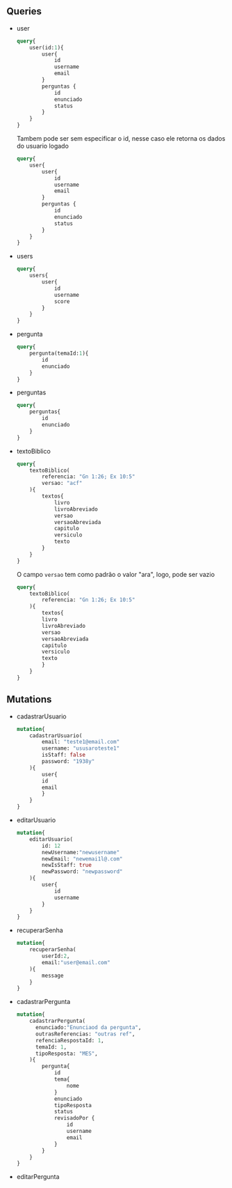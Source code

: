 ## Queries
- user 
    ```graphql
    query{
        user(id:1){
            user{
                id
                username
                email
            }
            perguntas {
                id
                enunciado
                status
            }
        }
    }
    ```
    Tambem pode ser sem especificar o id, nesse caso ele retorna os dados do usuario logado
    ```graphql
    query{
        user{
            user{
                id
                username
                email
            }
            perguntas {
                id
                enunciado
                status
            }
        }
    }
    ```

- users
    ```graphql
    query{
        users{
            user{
                id
                username
                score
            }
        }
    }
    ```

- pergunta
    ```graphql
    query{
        pergunta(temaId:1){
            id
            enunciado
        }
    }
    ```

- perguntas
    ```graphql
    query{
        perguntas{
            id
            enunciado
        }
    }
    ```

- textoBiblico
    ```graphql
    query{
        textoBiblico(
            referencia: "Gn 1:26; Ex 10:5"
            versao: "acf"
        ){
            textos{
                livro
                livroAbreviado
                versao
                versaoAbreviada
                capitulo
                versiculo
                texto
            }
        }
    }
    ```
    O campo `versao` tem como padrão o valor "ara", logo, pode ser vazio
    ```graphql
    query{
        textoBiblico(
            referencia: "Gn 1:26; Ex 10:5"
        ){
            textos{
            livro
            livroAbreviado
            versao
            versaoAbreviada
            capitulo
            versiculo
            texto
            }
        }
    }
    ```


## Mutations
- cadastrarUsuario
    ```graphql
    mutation{
        cadastrarUsuario(
            email: "teste1@email.com"
            username: "ususaroteste1"
            isStaff: false
            password: "1938y"
        ){
            user{
            id
            email
            }
        }	
    }
    ```

- editarUsuario
    ```graphql
    mutation{
        editarUsuario(
            id: 12
            newUsername:"newusername"
            newEmail: "newemai1l@.com"
            newIsStaff: true
            newPassword: "newpassword"
        ){
            user{
                id
                username
            }
        }
    }
    ```

- recuperarSenha
    ```graphql
    mutation{
        recuperarSenha(
            userId:2, 
            email:"user@email.com"
        ){
            message
        }
    }
    ```

- cadastrarPergunta
    ```graphql
    mutation{
        cadastrarPergunta(
          enunciado:"Enunciaod da pergunta",
          outrasReferencias: "outras ref",
          refenciaRespostaId: 1,
          temaId: 1,
          tipoResposta: "MES",
        ){
            pergunta{
                id
                tema{
                    nome
                }
                enunciado
                tipoResposta
                status
                revisadoPor {
                    id
                    username
                    email
                }
            }
        }
    }
    ```

- editarPergunta
    ```graphql
    ```